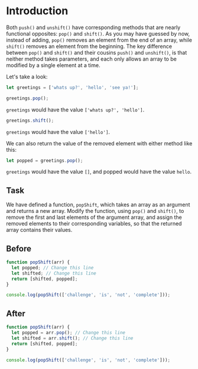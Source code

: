 # Introduction

Both `push()` and `unshift()` have corresponding methods that are nearly functional opposites: `pop()` and `shift()`. As you may have guessed by now, instead of adding, `pop()` removes an element from the end of an array, while `shift()` removes an element from the beginning. The key difference between `pop()` and `shift()` and their cousins `push()` and `unshift()`, is that neither method takes parameters, and each only allows an array to be modified by a single element at a time.

Let's take a look:

```javascript
let greetings = ['whats up?', 'hello', 'see ya!'];

greetings.pop();
```

`greetings` would have the value `['whats up?', 'hello']`.

```javascript
greetings.shift();
```

`greetings` would have the value `['hello']`.

We can also return the value of the removed element with either method like this:

```javascript
let popped = greetings.pop();
```
`greetings` would have the value `[]`, and popped would have the value `hello`.


## Task 
We have defined a function, `popShift`, which takes an array as an argument and returns a new array. Modify the function, using `pop()` and `shift()`, to remove the first and last elements of the argument array, and assign the removed elements to their corresponding variables, so that the returned array contains their values.

## Before

```javascript
function popShift(arr) {
  let popped; // Change this line
  let shifted; // Change this line
  return [shifted, popped];
}

console.log(popShift(['challenge', 'is', 'not', 'complete']));
```

## After

```javascript
function popShift(arr) {
  let popped = arr.pop(); // Change this line
  let shifted = arr.shift(); // Change this line
  return [shifted, popped];
}

console.log(popShift(['challenge', 'is', 'not', 'complete']));
```
